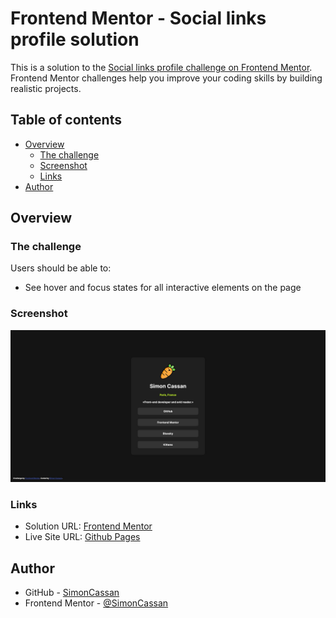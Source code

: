 # Frontend Mentor - Social links profile solution

This is a solution to the [Social links profile challenge on Frontend Mentor](https://www.frontendmentor.io/challenges/social-links-profile-UG32l9m6dQ). Frontend Mentor challenges help you improve your coding skills by building realistic projects. 

## Table of contents

- [Overview](#overview)
  - [The challenge](#the-challenge)
  - [Screenshot](#screenshot)
  - [Links](#links)
- [Author](#author)


## Overview

### The challenge

Users should be able to:

- See hover and focus states for all interactive elements on the page

### Screenshot

![](./assets/img/screenshot.jpg)

### Links

- Solution URL: [Frontend Mentor](https://www.frontendmentor.io/solutions/social-links-profile-with-flexbox-s-g-xObFC0)
- Live Site URL: [Github Pages](https://simoncassan.github.io/Front-end-Mentor_challenges/Social-links-profile/)


## Author

- GitHub - [SimonCassan](https://github.com/SimonCassan)
- Frontend Mentor - [@SimonCassan](https://www.frontendmentor.io/profile/SimonCassan)
